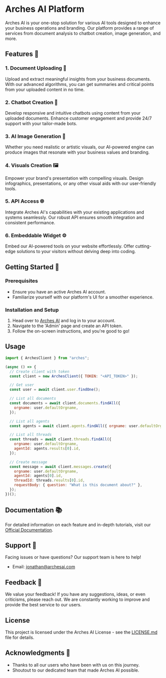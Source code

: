 # Arches AI Platform

Arches AI is your one-stop solution for various AI tools designed to enhance your business operations and branding. Our platform provides a range of services from document analysis to chatbot creation, image generation, and more.

## Features 🌟

### 1. Document Uploading 📄

Upload and extract meaningful insights from your business documents. With our advanced algorithms, you can get summaries and critical points from your uploaded content in no time.

### 2. Chatbot Creation 🤖

Develop responsive and intuitive chatbots using content from your uploaded documents. Enhance customer engagement and provide 24/7 support with your tailor-made bots.

### 3. AI Image Generation 🎨

Whether you need realistic or artistic visuals, our AI-powered engine can produce images that resonate with your business values and branding.

### 4. Visuals Creation 🖼️

Empower your brand's presentation with compelling visuals. Design infographics, presentations, or any other visual aids with our user-friendly tools.

### 5. API Access 🌐

Integrate Arches AI's capabilities with your existing applications and systems seamlessly. Our robust API ensures smooth integration and consistent performance.

### 6. Embeddable Widget ⚙️

Embed our AI-powered tools on your website effortlessly. Offer cutting-edge solutions to your visitors without delving deep into coding.

## Getting Started 🚀

### Prerequisites

- Ensure you have an active Arches AI account.
- Familiarize yourself with our platform's UI for a smoother experience.

### Installation and Setup

1. Head over to [Arches AI](http://platform.archesai.com) and log in to your account.
2. Navigate to the 'Admin' page and create an API token.
3. Follow the on-screen instructions, and you're good to go!

## Usage

```javascript
import { ArchesClient } from "arches";

(async () => {
  // Create client with token
  const client = new ArchesClient({ TOKEN: "<API_TOKEN>" });

  // Get user
  const user = await client.user.findOne();

  // List all documents
  const documents = await client.documents.findAll({
    orgname: user.defaultOrgname,
  });

  // List all agents
  const agents = await client.agents.findAll({ orgname: user.defaultOrgname });

  // List all threads
  const threads = await client.threads.findAll({
    orgname: user.defaultOrgname,
    agentId: agents.results[0].id,
  });

  // Create message
  const message = await client.messages.create({
    orgname: user.defaultOrgname,
    agentId: agents[0].id,
    threadId: threads.results[0].id,
    requestBody: { question: "What is this document about?" },
  });
})();
```

## Documentation 📚

For detailed information on each feature and in-depth tutorials, visit our [Official Documentation](http://docs.archesai.com).

## Support 💪

Facing issues or have questions? Our support team is here to help!

- Email: jonathan@archesai.com

## Feedback 💌

We value your feedback! If you have any suggestions, ideas, or even criticisms, please reach out. We are constantly working to improve and provide the best service to our users.

## License

This project is licensed under the Arches AI License - see the [LICENSE.md](LICENSE.md) file for details.

## Acknowledgments 🙌

- Thanks to all our users who have been with us on this journey.
- Shoutout to our dedicated team that made Arches AI possible.
